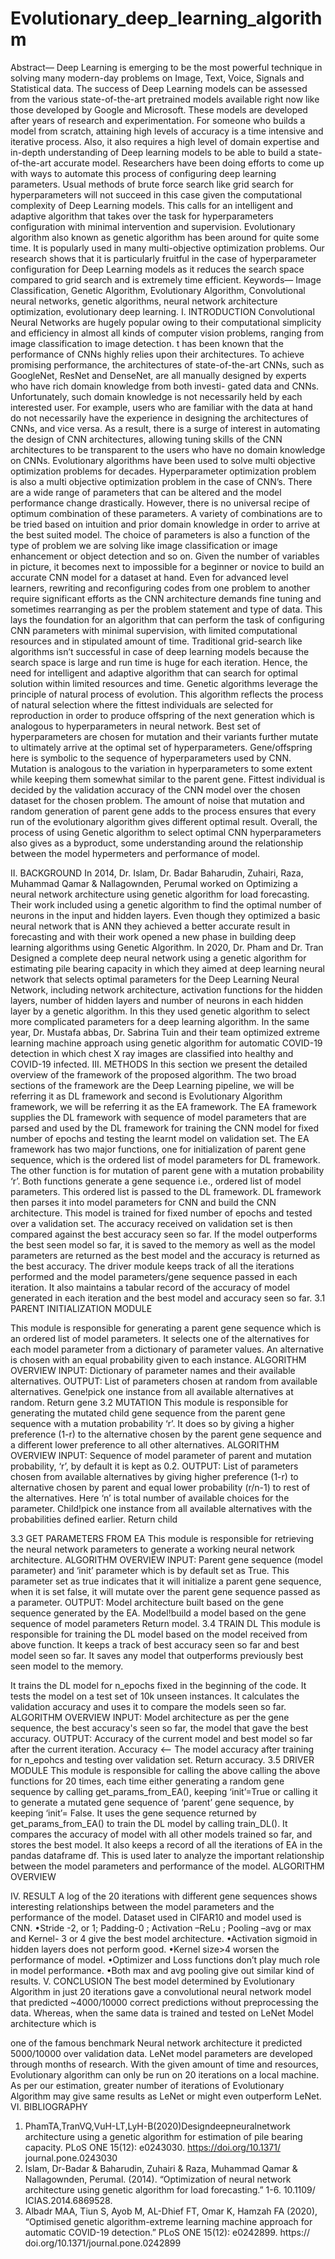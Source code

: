 # Evolutionary_deep_learning_algorithm
Abstract— Deep Learning is emerging to be the most powerful technique in solving many modern-day problems on Image, Text, Voice, Signals and Statistical data. The success of Deep Learning models can be assessed from the various state-of-the-art pretrained models available right now like those developed by Google and Microsoft. These models are developed after years of research and experimentation. For someone who builds a model from scratch, attaining high levels of accuracy is a time intensive and iterative process. Also, it also requires a high level of domain expertise and in-depth understanding of Deep learning models to be able to build a state-of-the-art accurate model. Researchers have been doing efforts to come up with ways to automate this process of configuring deep learning parameters. Usual methods of brute force search like grid search for hyperparameters will not succeed in this case given the computational complexity of Deep Learning models. This calls for an intelligent and adaptive algorithm that takes over the task for hyperparameters configuration with minimal intervention and supervision. Evolutionary algorithm also known as genetic algorithm has been around for quite some time. It is popularly used in many multi-objective optimization problems. Our research shows that it is particularly fruitful in the case of hyperparameter configuration for Deep Learning models as it reduces the search space compared to grid search and is extremely time efficient.
Keywords— Image Classification, Genetic Algorithm, Evolutionary Algorithm, Convolutional neural networks, genetic algorithms, neural network architecture optimization, evolutionary deep learning.
I. INTRODUCTION
Convolutional Neural Networks are hugely popular owing to their computational simplicity and efficiency in almost all kinds of computer vision problems, ranging from image classification to image detection. t has been known that the performance of CNNs highly relies upon their architectures. To achieve promising performance, the architectures of state-of-the-art CNNs, such as GoogleNet, ResNet and DenseNet, are all manually designed by experts who have rich domain knowledge from both investi- gated data and CNNs. Unfortunately, such domain knowledge is not necessarily held by each interested user. For example, users who are
 familiar with the data at hand do not necessarily have the experience in designing the architectures of CNNs, and vice versa. As a result, there is a surge of interest in automating the design of CNN architectures, allowing tuning skills of the CNN architectures to be transparent to the users who have no domain knowledge on CNNs.
Evolutionary algorithms have been used to solve multi objective optimization problems for decades. Hyperparameter optimization problem is also a multi objective optimization problem in the case of CNN’s. There are a wide range of parameters that can be altered and the model performance change drastically. However, there is no universal recipe of optimum combination of these parameters. A variety of combinations are to be tried based on intuition and prior domain knowledge in order to arrive at the best suited model. The choice of parameters is also a function of the type of problem we are solving like image classification or image enhancement or object detection and so on. Given the number of variables in picture, it becomes next to impossible for a beginner or novice to build an accurate CNN model for a dataset at hand. Even for advanced level learners, rewriting and reconfiguring codes from one problem to another require significant efforts as the CNN architecture demands fine tuning and sometimes rearranging as per the problem statement and type of data.
This lays the foundation for an algorithm that can perform the task of configuring CNN parameters with minimal supervision, with limited computational resources and in stipulated amount of time. Traditional grid-search like algorithms isn’t successful in case of deep learning models because the search space is large and run time is huge for each iteration. Hence, the need for intelligent and adaptive algorithm that can search for optimal solution within limited resources and time.
Genetic algorithms leverage the principle of natural process of evolution. This algorithm reflects the process of natural selection where the fittest individuals are selected for reproduction in order to produce offspring of the next generation which is analogous to hyperparameters in neural network. Best set of hyperparameters are chosen for mutation and their variants further mutate to ultimately arrive at the optimal set of hyperparameters. Gene/offspring here is symbolic to the sequence of hyperparameters used by CNN. Mutation is analogous to the variation in hyperparameters to some extent while keeping them somewhat similar to the parent gene. Fittest individual is decided by the validation accuracy of the CNN model over the chosen dataset for the chosen problem. The amount of noise that mutation and random generation of parent gene adds to the process ensures that every run of the evolutionary algorithm gives different optimal result.
Overall, the process of using Genetic algorithm to select optimal CNN hyperparameters also gives as a byproduct, some understanding around the relationship between the model hypermeters and performance of model.

 II. BACKGROUND
In 2014, Dr. Islam, Dr. Badar Baharudin, Zuhairi, Raza, Muhammad Qamar & Nallagownden, Perumal worked on Optimizing a neural network architecture using genetic algorithm for load forecasting. Their work included using a genetic algorithm to find the optimal number of neurons in the input and hidden layers. Even though they optimized a basic neural network that is ANN they achieved a better accurate result in forecasting and with their work opened a new phase in building deep learning algorithms using Genetic Algorithm.
In 2020, Dr. Pham and Dr. Tran Designed a complete deep neural network using a genetic algorithm for estimating pile bearing capacity in which they aimed at deep learning neural network that selects optimal parameters for the Deep Learning Neural Network, including network architecture, activation functions for the hidden layers, number of hidden layers and number of neurons in each hidden layer by a genetic algorithm. In this they used genetic algorithm to select more complicated parameters for a deep learning algorithm.
In the same year, Dr. Mustafa abbas, Dr. Sabrina Tuin and their team optimized extreme learning machine approach using genetic algorithm for automatic COVID-19 detection in which chest X ray images are classified into healthy and COVID-19 infected.
III. METHODS
In this section we present the detailed overview of the framework of the proposed algorithm. The two broad sections of the framework are the Deep Learning pipeline, we will be referring it as DL framework and second is Evolutionary Algorithm framework, we will be referring it as the EA framework. The EA framework supplies the DL framework with sequence of model parameters that are parsed and used by the DL framework for training the CNN model for fixed number of epochs and testing the learnt model on validation set.
The EA framework has two major functions, one for initialization of parent gene sequence, which is the ordered list of model parameters for DL framework. The other function is for mutation of parent gene with a mutation probability ‘r’. Both functions generate a gene sequence i.e., ordered list of model parameters. This ordered list is passed to the DL framework. DL framework then parses it into model parameters for CNN and build the CNN architecture. This model is trained for fixed number of epochs and tested over a validation set. The accuracy received on validation set is then compared against the best accuracy seen so far. If the model outperforms the best seen model so far, it is saved to the memory as well as the model parameters are returned as the best model and the accuracy is returned as the best accuracy.
The driver module keeps track of all the iterations performed and the model parameters/gene sequence passed in each iteration. It also maintains a tabular record of the accuracy of model generated in each iteration and the best model and accuracy seen so far.
3.1 PARENT INITIALIZATION MODULE

 This module is responsible for generating a parent gene sequence which is an ordered list of model parameters. It selects one of the alternatives for each model parameter from a dictionary of parameter values. An alternative is chosen with an equal probability given to each instance.
ALGORITHM OVERVIEW
INPUT: Dictionary of parameter names and their available alternatives. OUTPUT: List of parameters chosen at random from available alternatives. Gene!pick one instance from all available alternatives at random. Return gene
3.2 MUTATION
This module is responsible for generating the mutated child gene sequence from the parent gene sequence with a mutation probability ‘r’. It does so by giving a higher preference (1-r) to the alternative chosen by the parent gene sequence and a different lower preference to all other alternatives.
ALGORITHM OVERVIEW
INPUT: Sequence of model parameter of parent and mutation probability, ‘r’, by default it is kept as 0.2.
OUTPUT: List of parameters chosen from available alternatives by giving higher preference (1-r) to alternative chosen by parent and equal lower probability (r/n-1) to rest of the alternatives. Here ‘n’ is total number of available choices for the parameter.
Child!pick one instance from all available alternatives with the probabilities defined earlier. Return child
 
  3.3 GET PARAMETERS FROM EA
This module is responsible for retrieving the neural network parameters to generate a working neural network architecture.
ALGORITHM OVERVIEW
INPUT: Parent gene sequence (model parameter) and ‘init’ parameter which is by default set as True. This parameter set as true indicates that it will initialize a parent gene sequence, when it is set false, it will mutate over the parent gene sequence passed as a parameter.
OUTPUT: Model architecture built based on the gene sequence generated by the EA. Model!build a model based on the gene sequence of model parameters
Return model.
3.4 TRAIN DL
This module is responsible for training the DL model based on the model received from above function. It keeps a track of best accuracy seen so far and best model seen so far. It saves any model that outperforms previously best seen model to the memory.
 
 It trains the DL model for n_epochs fixed in the beginning of the code. It tests the model on a test set of 10k unseen instances. It calculates the validation accuracy and uses it to compare the models seen so far.
ALGORITHM OVERVIEW
INPUT: Model architecture as per the gene sequence, the best accuracy's seen so far, the model that gave the best accuracy.
OUTPUT: Accuracy of the current model and best model so far after the current iteration.
Accuracy <-- The model accuracy after training for n_epohcs and testing over validation set. Return accuracy.
3.5 DRIVER MODULE
This module is responsible for calling the above calling the above functions for 20 times, each time either generating a random gene sequence by calling get_params_from_EA(), keeping ‘init’=True or calling it to generate a mutated gene sequence of ‘parent’ gene sequence, by keeping ‘init’= False. It uses the gene sequence returned by get_params_from_EA() to train the DL model by calling train_DL(). It compares the accuracy of model with all other models trained so far, and stores the best model.
It also keeps a record of all the iterations of EA in the pandas dataframe df. This is used later to analyze the important relationship between the model parameters and performance of the model.
ALGORITHM OVERVIEW
 
  IV. RESULT
A log of the 20 iterations with different gene sequences shows interesting relationships between the model parameters and the performance of the model. Dataset used in CIFAR10 and model used is CNN.
•Stride -2, or 1; Padding-0 ; Activation –ReLu ; Pooling –avg or max and Kernel- 3 or 4 give the best model architecture.
•Activation sigmoid in hidden layers does not perform good.
•Kernel size>4 worsen the performance of model.
•Optimizer and Loss functions don’t play much role in model performance. •Both max and avg pooling give out similar kind of results.
V. CONCLUSION
The best model determined by Evolutionary Algorithm in just 20 iterations gave a convolutional neural network model that predicted ~4000/10000 correct predictions without preprocessing the data. Whereas, when the same data is trained and tested on LeNet Model architecture which is
 
one of the famous benchmark Neural network architecture it predicted 5000/10000 over validation data. LeNet model parameters are developed through months of research. With the given amount of time and resources, Evolutionary algorithm can only be run on 20 iterations on a local machine. As per our estimation, greater number of iterations of Evolutionary Algorithm may give same results as LeNet or might even outperform LeNet.
VI. BIBLIOGRAPHY
1. PhamTA,TranVQ,VuH-LT,LyH-B(2020)Designdeepneuralnetwork architecture using a genetic algorithm for estimation of pile bearing capacity. PLoS ONE 15(12): e0243030. https://doi.org/10.1371/ journal.pone.0243030
2. Islam, Dr-Badar & Baharudin, Zuhairi & Raza, Muhammad Qamar & Nallagownden, Perumal. (2014). “Optimization of neural network architecture using genetic algorithm for load forecasting.” 1-6. 10.1109/ ICIAS.2014.6869528.
3. Albadr MAA, Tiun S, Ayob M, AL-Dhief FT, Omar K, Hamzah FA (2020), “Optimised genetic algorithm-extreme learning machine approach for automatic COVID-19 detection.” PLoS ONE 15(12): e0242899. https:// doi.org/10.1371/journal.pone.0242899
